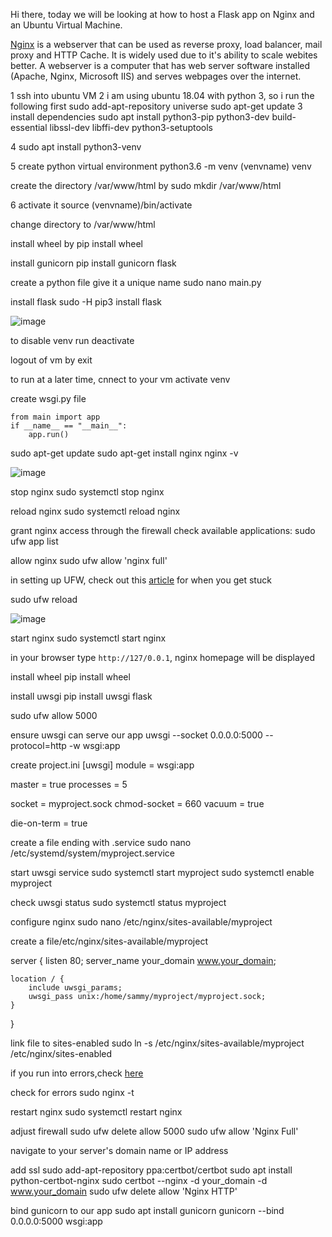 Hi there, today we will be looking at how to host a Flask app on Nginx and an Ubuntu Virtual Machine.

[Nginx](https://nginx.org/en/docs/beginners_guide.html) is a webserver that can be used as reverse proxy, load balancer, mail proxy and HTTP Cache. It is widely used due to it's ability to scale webites better.
A webserver is a computer that has web server software installed (Apache, Nginx, Microsoft IIS) and serves webpages over the internet.


1 ssh into ubuntu VM
2 i am using ubuntu 18.04 with python 3, so i run the following first
sudo add-apt-repository universe
sudo apt-get update
3 install dependencies
sudo apt install python3-pip python3-dev build-essential libssl-dev libffi-dev python3-setuptools 

4 sudo apt install python3-venv

5 create python virtual environment
python3.6 -m venv (venvname) venv

create the directory /var/www/html by
sudo mkdir /var/www/html

6 activate it source (venvname)/bin/activate

change directory to /var/www/html

install wheel by pip install wheel

install gunicorn
pip install gunicorn flask

create a python file give it a unique name
sudo nano main.py

install flask
sudo -H pip3 install flask


![image](https://user-images.githubusercontent.com/49791498/108813345-224c0280-75b1-11eb-90e5-42080567b583.png)

to disable venv run
deactivate

logout of vm by
exit

to run at a later time,
cnnect to your vm
activate venv

create wsgi.py file
```
from main import app
if __name__ == "__main__":
    app.run()
```

sudo apt-get update
sudo apt-get install nginx
nginx -v

![image](https://user-images.githubusercontent.com/49791498/108804635-1e62b500-759e-11eb-8a99-904c606f967b.png)

stop nginx
sudo systemctl stop nginx

reload nginx
sudo systemctl reload nginx

grant nginx access through the firewall
check available applications:
sudo ufw app list

allow nginx
sudo ufw allow 'nginx full'

in setting up UFW, check out this [article](https://linoxide.com/firewall/guide-ufw-firewall-ubuntu-16-10/) for when you get stuck

sudo ufw reload

![image](https://user-images.githubusercontent.com/49791498/108806114-16584480-75a1-11eb-855e-e3925f952f9f.png)

start nginx
sudo systemctl start nginx

in your browser type ```http://127/0.0.1```, nginx homepage will be displayed

install wheel
pip install wheel

install uwsgi
pip install uwsgi flask

sudo ufw allow 5000

ensure uwsgi can serve our app
    uwsgi --socket 0.0.0.0:5000 --protocol=http -w wsgi:app

create project.ini
[uwsgi]
module = wsgi:app


master = true
processes = 5

socket = myproject.sock
chmod-socket = 660
vacuum = true


die-on-term = true

create a file ending with .service
sudo nano /etc/systemd/system/myproject.service

start uwsgi service
sudo systemctl start myproject
sudo systemctl enable myproject

check uwsgi status
sudo systemctl status myproject

configure nginx
sudo nano /etc/nginx/sites-available/myproject

create a file/etc/nginx/sites-available/myproject

server {
    listen 80;
    server_name your_domain www.your_domain;

    location / {
        include uwsgi_params;
        uwsgi_pass unix:/home/sammy/myproject/myproject.sock;
    }
}

link file to sites-enabled
sudo ln -s /etc/nginx/sites-available/myproject /etc/nginx/sites-enabled

if you run into errors,check [here](https://www.digitalocean.com/community/questions/nginx-server-unable-to-start-up-due-to-issues-with-conf)

check for errors
sudo nginx -t

restart nginx
sudo systemctl restart nginx

adjust firewall
sudo ufw delete allow 5000
sudo ufw allow 'Nginx Full'

navigate to your server's domain name or IP address

add ssl
sudo add-apt-repository ppa:certbot/certbot
sudo apt install python-certbot-nginx
sudo certbot --nginx -d your_domain -d www.your_domain
sudo ufw delete allow 'Nginx HTTP'

bind gunicorn to our app
sudo apt install gunicorn
gunicorn --bind 0.0.0.0:5000 wsgi:app





